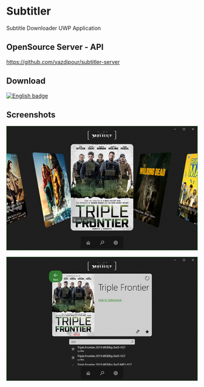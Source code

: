 # Subtitler

Subtitle Downloader UWP Application

## OpenSource Server - API

https://github.com/yazdipour/subtitler-server

## Download

<a href='https://www.microsoft.com/en-us/p/subtitler/9nblggh1rr6c?activetab=pivot:overviewtab'><img src='https://assets.windowsphone.com/13484911-a6ab-4170-8b7e-795c1e8b4165/English_get_L_InvariantCulture_Default.png' alt='English badge' width="150"/></a>

## Screenshots

![Home](./docs/Home.png)

![Movie](./docs/Movie.png)